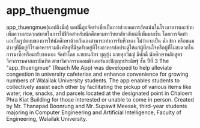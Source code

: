# app_thuengmue

app_thuengmue(แอปถึงมือ) 
        แอปนี้ถูกจัดทำเพื่อเป็นการช่วยลดการอัดแน่นในโรงอาหารและช่วยเพิ่มความสะดวกสบายในการใช้ชีวิตสำหรับนักศึกษามหาวิทยาลัยวลัยณ์ที่เพิ่มมากขึ้น โดยการจัดทำแอปในรูปแบบของการให้นักศึกษาด้วยกันเองสามารถทำการรับหิ้วของ ไม่ว่างจะเป็น น้ำ ข้าว หรือขนมต่างๆที่มีอยู่ที่โรงอาหารรวมถึงพัสดุที่มีจุดรับอยู่ที่โรงอาหารช่อประดู่ให้แก่ผู้ที่สนใจหรือผู้ที่ไม่สะดวกในการมาซื้อหรือมารับของเอง 
จัดทำโดย
นายธนภัทร บุญรุ่ง
นายศุภวิชญ์ มีศักดิ์
นักศึกษาหลักสูตรวิศวกรรมศาสตรบัณฑิต สาขาวิศวกรรมคอมพิวเตอร์และปัญญาประดิษฐ์ ชั้น ปีที่ 3
The "app_thuengmue" (Reach Me App) was developed to help alleviate congestion in university cafeterias and enhance convenience for growing numbers of Walailak University students. The app enables students to collectively assist each other by facilitating the pickup of various items like water, rice, snacks, and parcels located at the designated point in Chaloem Phra Kiat Building for those interested or unable to come in person. Created by Mr. Thanapad Boonrung and Mr. Supawit Meesak, third-year students majoring in Computer Engineering and Artificial Intelligence, Faculty of Engineering, Walailak University.
